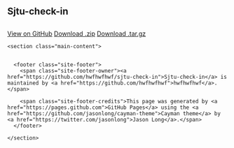     
<!DOCTYPE html>
<html lang="en-us">
  <head>
    <meta charset="UTF-8">
    <title>Sjtu-check-in by hwfhwfhwf</title>
    <meta name="viewport" content="width=device-width, initial-scale=1">
    <link rel="stylesheet" type="text/css" href="stylesheets/normalize.css" media="screen">
    <link href='https://fonts.googleapis.com/css?family=Open+Sans:400,700' rel='stylesheet' type='text/css'>
    <link rel="stylesheet" type="text/css" href="stylesheets/stylesheet.css" media="screen">
    <link rel="stylesheet" type="text/css" href="stylesheets/github-light.css" media="screen">
  </head>
  <body>
    <section class="page-header">
      <h1 class="project-name">Sjtu-check-in</h1>
      <h2 class="project-tagline"></h2>
      <a href="https://github.com/hwfhwfhwf/sjtu-check-in" class="btn">View on GitHub</a>
      <a href="https://github.com/hwfhwfhwf/sjtu-check-in/zipball/master" class="btn">Download .zip</a>
      <a href="https://github.com/hwfhwfhwf/sjtu-check-in/tarball/master" class="btn">Download .tar.gz</a>
    </section>

    <section class="main-content">
      

      <footer class="site-footer">
        <span class="site-footer-owner"><a href="https://github.com/hwfhwfhwf/sjtu-check-in">Sjtu-check-in</a> is maintained by <a href="https://github.com/hwfhwfhwf">hwfhwfhwf</a>.</span>

        <span class="site-footer-credits">This page was generated by <a href="https://pages.github.com">GitHub Pages</a> using the <a href="https://github.com/jasonlong/cayman-theme">Cayman theme</a> by <a href="https://twitter.com/jasonlong">Jason Long</a>.</span>
      </footer>

    </section>

  
  </body>
</html>

